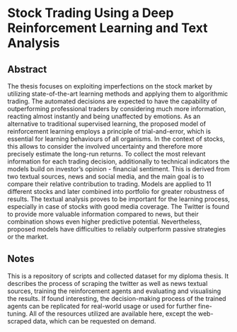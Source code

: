 # Stock Trading Using a Deep Reinforcement Learning and Text Analysis

## Abstract
The thesis focuses on exploiting imperfections on the stock market by utilizing state-of-the-art learning methods and applying them to algorithmic trading. The automated decisions are expected to have the capability of outperforming professional traders by considering much more information, reacting almost
instantly and being unaffected by emotions. As an alternative to traditional supervised learning, the proposed model of reinforcement learning employs a principle of trial-and-error, which is essential for learning behaviours of all organisms. In the context of stocks, this allows to consider the involved uncertainty and therefore more precisely estimate the long-run returns. To collect the most relevant information for each trading decision, additionally to technical indicators the models build on investor’s opinion - financial sentiment. This is derived from two textual sources, news and social media, and the main goal is to compare their relative contribution to trading. Models are applied to 11 different stocks and later combined into portfolio for greater robustness of results. The textual analysis proves to be important for the learning process, especially in case of stocks with good media coverage. The Twitter is found to provide more valuable information compared to news, but their combination shows even higher predictive potential. Nevertheless, proposed models have difficulties to reliably outperform passive strategies or the market.

## Notes
This is a repository of scripts and collected dataset for my diploma thesis. It describes the process of scraping the twitter as well as news textual sources, training the reinforcement agents and evaluating and visualising the results. If found interesting, the decision-making process of the trained agents can be replicated for real-world usage or used for further fine-tuning. All of the resources utilized are available here, except the web-scraped data, which can be requested on demand.
